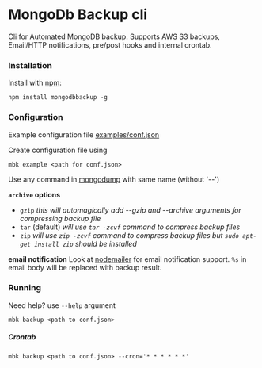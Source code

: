# MongoDb Backup cli
Cli for Automated MongoDB backup. Supports AWS S3 backups, Email/HTTP notifications, pre/post hooks and internal crontab. 

### Installation
Install with [npm](http://github.com/isaacs/npm):
```
npm install mongodbbackup -g
```
    
### Configuration
Example configuration file [examples/conf.json](examples/conf.json)

Create configuration file using 
```
mbk example <path for conf.json>
```

Use any command in [mongodump](https://docs.mongodb.com/manual/reference/program/mongodump/) with same name (without '--')

**`archive` options** 
* `gzip`
*this will automagically add --gzip and --archive arguments for compressing backup file*
* `tar` (default)
*will use `tar -zcvf` command to compress backup files*
* `zip`
*will use `zip -zcvf` command to compress backup files but `sudo apt-get install zip` should be installed* 

**email notification** 
Look at [nodemailer](https://www.npmjs.com/package/nodemailer) for email notification support.
`%s` in email body will be replaced with backup result.

### Running
Need help? use `--help` argument
```
mbk backup <path to conf.json>
```
##### Crontab
```
mbk backup <path to conf.json> --cron='* * * * * *'
```